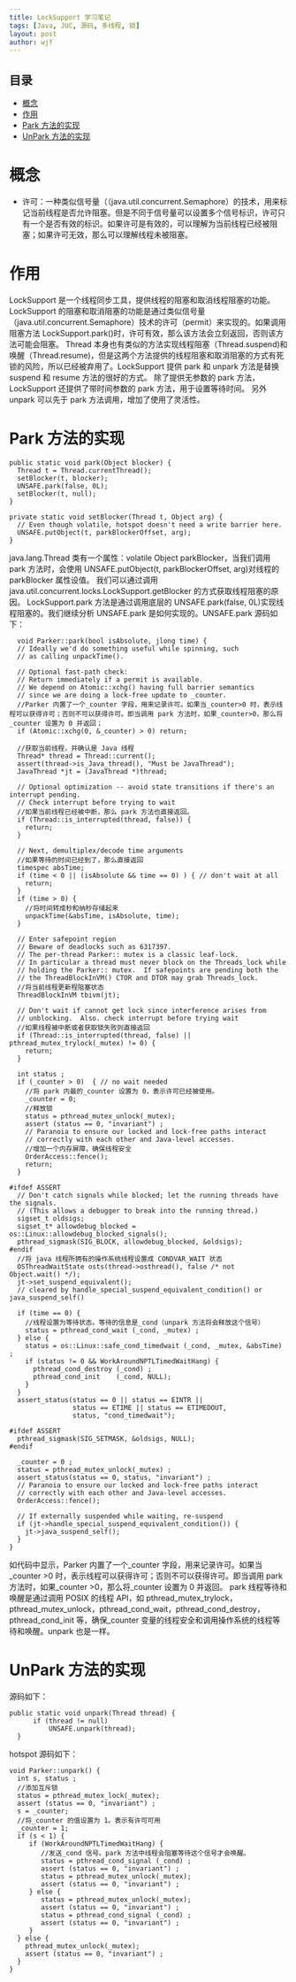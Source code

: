 ```yaml
---
title: LockSupport 学习笔记
tags: [Java, JUC, 源码, 多线程, 锁]
layout: post
author: wjf
---
```


<div id="table-of-contents">
<h2>目录</h2>
<div id="text-table-of-contents">
<ul>
<li><a href="#orgf9d229b">概念</a></li>
<li><a href="#org5f7ad08">作用</a></li>
<li><a href="#org05ce561">Park 方法的实现</a></li>
<li><a href="#orgeca3eb3">UnPark 方法的实现</a></li>
</ul>
</div>
</div>


<a id="orgf9d229b"></a>

# 概念

-   许可：一种类似信号量（（java.util.concurrent.Semaphore）的技术，用来标记当前线程是否允许阻塞。但是不同于信号量可以设置多个信号标识，许可只有一个是否有效的标识。如果许可是有效的，可以理解为当前线程已经被阻塞；如果许可无效，那么可以理解线程未被阻塞。


<a id="org5f7ad08"></a>

# 作用

LockSupport 是一个线程同步工具，提供线程的阻塞和取消线程阻塞的功能。LockSupport 的阻塞和取消阻塞的功能是通过类似信号量（java.util.concurrent.Semaphore）技术的许可（permit）来实现的。如果调用阻塞方法 LockSupport.park()时，许可有效，那么该方法会立刻返回，否则该方法可能会阻塞。
Thread 本身也有类似的方法实现线程阻塞（Thread.suspend)和唤醒（Thread.resume)，但是这两个方法提供的线程阻塞和取消阻塞的方式有死锁的风险，所以已经被弃用了。LockSupport 提供 park 和 unpark 方法是替换 suspend 和 resume 方法的很好的方式。
除了提供无参数的 park 方法，LockSupport 还提供了带时间参数的 park 方法，用于设置等待时间。
另外 unpark 可以先于 park 方法调用，增加了使用了灵活性。


<a id="org05ce561"></a>

# Park 方法的实现

    public static void park(Object blocker) {
      Thread t = Thread.currentThread();
      setBlocker(t, blocker);
      UNSAFE.park(false, 0L);
      setBlocker(t, null);
    }
    
    private static void setBlocker(Thread t, Object arg) {
      // Even though volatile, hotspot doesn't need a write barrier here.
      UNSAFE.putObject(t, parkBlockerOffset, arg);
    }

java.lang.Thread 类有一个属性：volatile Object parkBlocker，当我们调用 park 方法时，会使用 UNSAFE.putObject(t, parkBlockerOffset, arg)对线程的 parkBlocker 属性设值。
我们可以通过调用 java.util.concurrent.locks.LockSupport.getBlocker 的方式获取线程阻塞的原因。
LockSupport.park 方法是通过调用底层的 UNSAFE.park(false, 0L)实现线程阻塞的。我们继续分析 UNSAFE.park 是如何实现的。UNSAFE.park 源码如下：

      void Parker::park(bool isAbsolute, jlong time) {
      // Ideally we'd do something useful while spinning, such
      // as calling unpackTime().
    
      // Optional fast-path check:
      // Return immediately if a permit is available.
      // We depend on Atomic::xchg() having full barrier semantics
      // since we are doing a lock-free update to _counter.
      //Parker 内置了一个_counter 字段，用来记录许可。如果当_counter>0 时，表示线程可以获得许可；否则不可以获得许可。即当调用 park 方法时，如果_counter>0，那么将_counter 设置为 0 并返回；
      if (Atomic::xchg(0, &_counter) > 0) return;
    
      //获取当前线程，并确认是 Java 线程
      Thread* thread = Thread::current();
      assert(thread->is_Java_thread(), "Must be JavaThread");
      JavaThread *jt = (JavaThread *)thread;
    
      // Optional optimization -- avoid state transitions if there's an interrupt pending.
      // Check interrupt before trying to wait
      //如果当前线程已经被中断，那么 park 方法也直接返回。
      if (Thread::is_interrupted(thread, false)) {
        return;
      }
    
      // Next, demultiplex/decode time arguments
      //如果等待的时间已经到了，那么直接返回
      timespec absTime;
      if (time < 0 || (isAbsolute && time == 0) ) { // don't wait at all
        return;
      }
      if (time > 0) {
        //将时间转成秒和纳秒存储起来
        unpackTime(&absTime, isAbsolute, time);
      }

      // Enter safepoint region
      // Beware of deadlocks such as 6317397.
      // The per-thread Parker:: mutex is a classic leaf-lock.
      // In particular a thread must never block on the Threads_lock while
      // holding the Parker:: mutex.  If safepoints are pending both the
      // the ThreadBlockInVM() CTOR and DTOR may grab Threads_lock.
      //将当前线程更新程阻塞状态
      ThreadBlockInVM tbivm(jt);
    
      // Don't wait if cannot get lock since interference arises from
      // unblocking.  Also. check interrupt before trying wait
      //如果线程被中断或者获取锁失败则直接返回
      if (Thread::is_interrupted(thread, false) || pthread_mutex_trylock(_mutex) != 0) {
        return;
      }
    
      int status ;
      if (_counter > 0)  { // no wait needed
        //将 park 内最的_counter 设置为 0，表示许可已经被使用。
        _counter = 0;
        //释放锁
        status = pthread_mutex_unlock(_mutex);
        assert (status == 0, "invariant") ;
        // Paranoia to ensure our locked and lock-free paths interact
        // correctly with each other and Java-level accesses.
        //增加一个内存屏障，确保线程安全
        OrderAccess::fence();
        return;
      }
    
    #ifdef ASSERT
      // Don't catch signals while blocked; let the running threads have the signals.
      // (This allows a debugger to break into the running thread.)
      sigset_t oldsigs;
      sigset_t* allowdebug_blocked = os::Linux::allowdebug_blocked_signals();
      pthread_sigmask(SIG_BLOCK, allowdebug_blocked, &oldsigs);
    #endif
      //将 java 线程所拥有的操作系统线程设置成 CONDVAR_WAIT 状态
      OSThreadWaitState osts(thread->osthread(), false /* not Object.wait() */);
      jt->set_suspend_equivalent();
      // cleared by handle_special_suspend_equivalent_condition() or java_suspend_self()
    
      if (time == 0) {
        //线程设置为等待状态。等待的信息是_cond（unpark 方法将会释放这个信号）
        status = pthread_cond_wait (_cond, _mutex) ;
      } else {
        status = os::Linux::safe_cond_timedwait (_cond, _mutex, &absTime) ;
        if (status != 0 && WorkAroundNPTLTimedWaitHang) {
          pthread_cond_destroy (_cond) ;
          pthread_cond_init    (_cond, NULL);
        }
      }
      assert_status(status == 0 || status == EINTR ||
                    status == ETIME || status == ETIMEDOUT,
                    status, "cond_timedwait");
    
    #ifdef ASSERT
      pthread_sigmask(SIG_SETMASK, &oldsigs, NULL);
    #endif
    
      _counter = 0 ;
      status = pthread_mutex_unlock(_mutex) ;
      assert_status(status == 0, status, "invariant") ;
      // Paranoia to ensure our locked and lock-free paths interact
      // correctly with each other and Java-level accesses.
      OrderAccess::fence();
    
      // If externally suspended while waiting, re-suspend
      if (jt->handle_special_suspend_equivalent_condition()) {
        jt->java_suspend_self();
      }
    }

如代码中显示，Parker 内置了一个_counter 字段，用来记录许可。如果当_counter >0 时，表示线程可以获得许可；否则不可以获得许可。即当调用 park 方法时，如果_counter >0，那么将_counter  设置为 0 并返回。
park 线程等待和唤醒是通过调用 POSIX 的线程 API，如 pthread_mutex_trylock，pthread_mutex_unlock，pthread_cond_wait，pthread_cond_destroy，pthread_cond_init 等，确保_counter  变量的线程安全和调用操作系统的线程等待和唤醒。unpark 也是一样。

<a id="orgeca3eb3"></a>

# UnPark 方法的实现

源码如下：

    public static void unpark(Thread thread) {
          if (thread != null)
              UNSAFE.unpark(thread);
      }

hotspot 源码如下：

    void Parker::unpark() {
      int s, status ;
      //添加互斥锁
      status = pthread_mutex_lock(_mutex);
      assert (status == 0, "invariant") ;
      s = _counter;
      //将_counter 的值设置为 1。表示有许可可用
      _counter = 1;
      if (s < 1) {
         if (WorkAroundNPTLTimedWaitHang) {
            //发送_cond 信号。park 方法中线程会阻塞等待这个信号才会唤醒。
            status = pthread_cond_signal (_cond) ;
            assert (status == 0, "invariant") ;
            status = pthread_mutex_unlock(_mutex);
            assert (status == 0, "invariant") ;
         } else {
            status = pthread_mutex_unlock(_mutex);
            assert (status == 0, "invariant") ;
            status = pthread_cond_signal (_cond) ;
            assert (status == 0, "invariant") ;
         }
      } else {
        pthread_mutex_unlock(_mutex);
        assert (status == 0, "invariant") ;
      }
    }


